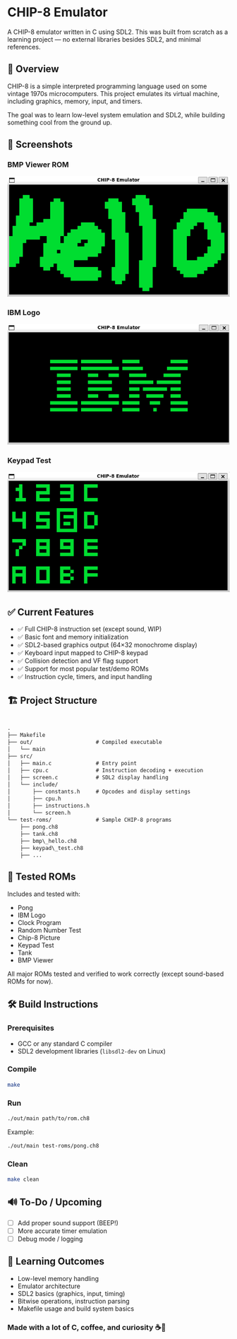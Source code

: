 
# CHIP-8 Emulator

A CHIP-8 emulator written in C using SDL2.
This was built from scratch as a learning project — no external libraries besides SDL2, and minimal references.



## 📌 Overview

CHIP-8 is a simple interpreted programming language used on some vintage 1970s microcomputers.
This project emulates its virtual machine, including graphics, memory, input, and timers.

The goal was to learn low-level system emulation and SDL2, while building something cool from the ground up.

## 📸 Screenshots

### BMP Viewer ROM
![BMP Viewer](images/hello_bmp.png)

### IBM Logo
![IBM Logo](images/ibm_logo.png)

### Keypad Test
![Keypad Test](images/keypad_test.png)




## ✅ Current Features

- ✅ Full CHIP-8 instruction set (except sound, WIP)
- ✅ Basic font and memory initialization
- ✅ SDL2-based graphics output (64×32 monochrome display)
- ✅ Keyboard input mapped to CHIP-8 keypad
- ✅ Collision detection and VF flag support
- ✅ Support for most popular test/demo ROMs
- ✅ Instruction cycle, timers, and input handling

## 🏗️ Project Structure

```

.
├── Makefile
├── out/                    # Compiled executable
│   └── main
├── src/
│   ├── main.c              # Entry point
│   ├── cpu.c               # Instruction decoding + execution
│   ├── screen.c            # SDL2 display handling
│   └── include/
│       ├── constants.h     # Opcodes and display settings
│       ├── cpu.h
│       ├── instructions.h
│       └── screen.h
└── test-roms/              # Sample CHIP-8 programs
    ├── pong.ch8
    ├── tank.ch8
    ├── bmp\_hello.ch8
    ├── keypad\_test.ch8
    ├── ...

````

## 🧪 Tested ROMs

Includes and tested with:

- Pong
- IBM Logo
- Clock Program
- Random Number Test
- Chip-8 Picture
- Keypad Test
- Tank
- BMP Viewer

All major ROMs tested and verified to work correctly (except sound-based ROMs for now).

## 🛠️ Build Instructions

### Prerequisites

- GCC or any standard C compiler
- SDL2 development libraries (`libsdl2-dev` on Linux)

### Compile

```bash
make
````

### Run

```bash
./out/main path/to/rom.ch8
```



Example:

```bash
./out/main test-roms/pong.ch8
```

### Clean

```bash
make clean
```

## 🔊 To-Do / Upcoming

* [ ] Add proper sound support (BEEP!)
* [ ] More accurate timer emulation
* [ ] Debug mode / logging

## 🧠 Learning Outcomes

* Low-level memory handling
* Emulator architecture
* SDL2 basics (graphics, input, timing)
* Bitwise operations, instruction parsing
* Makefile usage and build system basics


### Made with a lot of C, coffee, and curiosity ☕🧠
